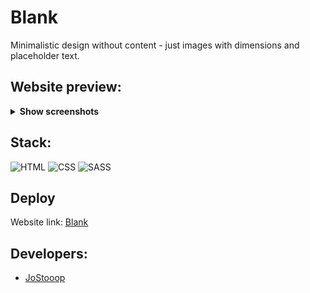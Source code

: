 <div>
  <h1>Blank</h1>
  <p>Minimalistic design without content - just images with dimensions and placeholder text.</p>
</div>

## Website preview:
<details><summary><b>Show screenshots</b></summary>

![screen--jostooop--website-blank](readme-images/screen--jostooop--website-blank.png)
</details>

## Stack:
![HTML](https://img.shields.io/badge/HTML-E34F26?style=for-the-badge&logo=html5&logoColor=white)
![CSS](https://img.shields.io/badge/CSS-1572B6?style=for-the-badge&logo=css3&logoColor=white)
![SASS](https://img.shields.io/badge/Sass-CC6699?style=for-the-badge&logo=sass&logoColor=white)


## Deploy
Website link: [Blank](https://jostooop.github.io/website--blank/)
  
## Developers:
- [JoStooop](https://github.com/JoStooop)

